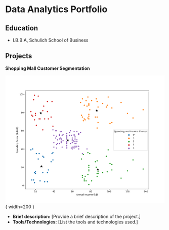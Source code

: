 # Data Analytics Portfolio

## Education
- I.B.B.A, Schulich School of Business

## Projects
**Shopping Mall Customer Segmentation**

[![Project Image](https://github.com/SanthoshPaval/Data-Analytics-Portfolio/blob/main/clustering_bivariate_analysis.png)](https://github.com/SanthoshPaval/Data-Analytics-Portfolio/blob/main/Beige%20Simple%20Photo%20Signature%20Twitter%20Profile%20Picture.png){ width=200 }

   - **Brief description:** [Provide a brief description of the project.]
   - **Tools/Technologies:** [List the tools and technologies used.]
